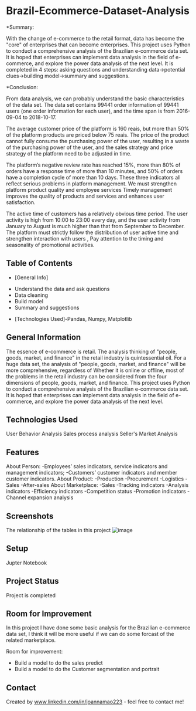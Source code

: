 # Brazil-Ecommerce-Dataset-Analysis
*Summary:
  
  With the change of e-commerce to the retail format, data has become the "core" of enterprises that can become enterprises. This project uses Python to conduct a comprehensive analysis of the Brazilian e-commerce data set. It is hoped that enterprises can implement data analysis in the field of e-commerce, and explore the power data analysis of the next level. It is completed in 4 steps: asking questions and understanding data→potential clues→building model→summary and suggestions.
  
*Conclusion:
  
  From data analysis, we can probably understand the basic characteristics of the data set. The data set contains 99441 order information of 99441 users (one order information for each user), and the time span is from 2016-09-04 to 2018-10-17.
  
  The average customer price of the platform is 160 reais, but more than 50% of the platform products are priced below 75 reais. The price of the product cannot fully consume the purchasing power of the user, resulting in a waste of the purchasing power of the user, and the sales strategy and price strategy of the platform need to be adjusted in time.
  
  The platform’s negative review rate has reached 15%, more than 80% of orders have a response time of more than 10 minutes, and 50% of orders have a completion cycle of more than 10 days. These three indicators all reflect serious problems in platform management. We must strengthen platform product quality and employee services Timely management improves the quality of products and services and enhances user satisfaction.
  
  The active time of customers has a relatively obvious time period. The user activity is high from 10:00 to 23:00 every day, and the user activity from January to August is much higher than that from September to December. The platform must strictly follow the distribution of user active time and strengthen interaction with users , Pay attention to the timing and seasonality of promotional activities.

## Table of Contents
* [General Info]
- Understand the data and ask questions
- Data cleaning
- Build model
- Summary and suggestions
* [Technologies Used]-Pandas, Numpy, Matplotlib


## General Information
The essence of e-commerce is retail. The analysis thinking of "people, goods, market, and finance" in the retail industry is quintessential oil. For a huge data set, the analysis of "people, goods, market, and finance" will be more comprehensive, regardless of Whether it is online or offline, most of the problems in the retail industry can be considered from the four dimensions of people, goods, market, and finance.
This project uses Python to conduct a comprehensive analysis of the Brazilian e-commerce data set. It is hoped that enterprises can implement data analysis in the field of e-commerce, and explore the power data analysis of the next level.




## Technologies Used

User Behavior Analysis
Sales process analysis
Seller's Market Analysis


## Features
About Person:
-Employees’ sales indicators, service indicators and management indicators; 
-Customers’ customer indicators and member customer indicators.
About Product:
-Production
-Procurement
-Logistics
-Sales
-After-sales
About Marketplace:
-Sales
-Tracking indicators
-Analysis indicators
-Efficiency indicators
-Competition status
-Promotion indicators
-Channel expansion analysis

## Screenshots
The relationship of the tables in this project
![image](https://user-images.githubusercontent.com/86778018/137414001-608fa4a3-ba11-4fca-98db-2af7e619b19f.png)

## Setup
Jupter Notebook


## Project Status
Project is completed


## Room for Improvement
In this project I have done some basic analysis for the Brazilian e-commerce data set, I think it will be more useful if we can do some forcast of the related marketplace.

Room for improvement:
- Build a model to do the sales predict
- Build a model to do the Customer segmentation and portrait


## Contact
Created by www.linkedin.com/in/joannamao223 - feel free to contact me!
